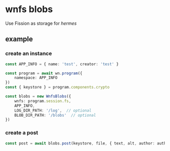 # wnfs blobs

Use Fission as storage for *hermes*

## example

### create an instance
```ts
const APP_INFO = { name: 'test', creator: 'test' }

const program = await wn.program({
    namespace: APP_INFO
})
const { keystore } = program.components.crypto

const blobs = new WnfsBlobs({
    wnfs: program.session.fs,
    APP_INFO,
    LOG_DIR_PATH: '/log',  // optional
    BLOB_DIR_PATH: '/blobs'  // optional
})
```

### create a post
```ts
const post = await blobs.post(keystore, file, { text, alt, author: authorDid })
```
